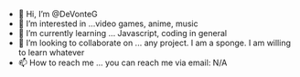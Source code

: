 - 👋 Hi, I’m @DeVonteG 
- 👀 I’m interested in ...video games, anime, music
- 🌱 I’m currently learning ... Javascript, coding in general
- 💞️ I’m looking to collaborate on ... any project. I am a sponge. I am willing to learn whatever
- 📫 How to reach me ... you can reach me via email: N/A

<!---
DeVonteG/DeVonteG is a ✨ special ✨ repository because its `README.md` (this file) appears on your GitHub profile.
You can click the Preview link to take a look at your changes.
--->
